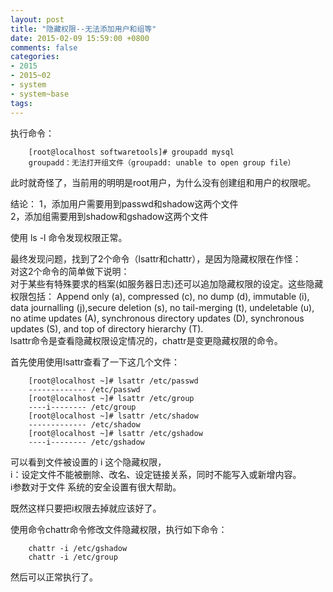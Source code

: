 ```yaml
---
layout: post
title: "隐藏权限--无法添加用户和组等"
date: 2015-02-09 15:59:00 +0800
comments: false
categories:
- 2015
- 2015~02
- system
- system~base
tags:
---
```


执行命令：
```
	[root@localhost softwaretools]# groupadd mysql
	groupadd：无法打开组文件（groupadd: unable to open group file）
```

此时就奇怪了，当前用的明明是root用户，为什么没有创建组和用户的权限呢。

结论： 
  1，添加用户需要用到passwd和shadow这两个文件  
  2，添加组需要用到shadow和gshadow这两个文件  

使用 ls -l 命令发现权限正常。

最终发现问题，找到了2个命令（lsattr和chattr），是因为隐藏权限在作怪：  
对这2个命令的简单做下说明：  
  对于某些有特殊要求的档案(如服务器日志)还可以追加隐藏权限的设定。这些隐藏权限包括： Append only (a), compressed (c), no dump (d), immutable (i), data journalling (j),secure deletion (s), no tail-merging (t), undeletable (u), no atime updates (A), synchronous directory updates (D), synchronous updates (S), and top of directory hierarchy (T).    
  lsattr命令是查看隐藏权限设定情况的，chattr是变更隐藏权限的命令。  


首先使用使用lsattr查看了一下这几个文件：
```
	[root@localhost ~]# lsattr /etc/passwd  
	------------- /etc/passwd  
	[root@localhost ~]# lsattr /etc/group  
	----i-------- /etc/group  
	[root@localhost ~]# lsattr /etc/shadow  
	------------- /etc/shadow  
	[root@localhost ~]# lsattr /etc/gshadow  
	----i-------- /etc/gshadow  
```

可以看到文件被设置的 i 这个隐藏权限，  
i：设定文件不能被删除、改名、设定链接关系，同时不能写入或新增内容。  
i参数对于文件 系统的安全设置有很大帮助。

既然这样只要把i权限去掉就应该好了。

使用命令chattr命令修改文件隐藏权限，执行如下命令：
```
	chattr -i /etc/gshadow
	chattr -i /etc/group
```
然后可以正常执行了。

